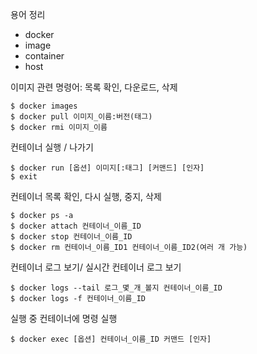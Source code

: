 용어 정리
- docker
- image
- container
- host


이미지 관련 명령어: 목록 확인, 다운로드, 삭제
```
$ docker images
$ docker pull 이미지_이름:버전(태그)
$ docker rmi 이미지_이름
```


컨테이너 실행 / 나가기
```
$ docker run [옵션] 이미지[:태그] [커맨드] [인자]
$ exit
```

컨테이너 목록 확인, 다시 실행, 중지, 삭제
```
$ docker ps -a
$ docker attach 컨테이너_이름_ID
$ docker stop 컨테이너_이름_ID
$ docker rm 컨테이너_이름_ID1 컨테이너_이름_ID2(여러 개 가능)
```

컨테이너 로그 보기/ 실시간 컨테이너 로그 보기
```
$ docker logs --tail 로그_몇_개_볼지 컨테이너_이름_ID
$ docker logs -f 컨테이너_이름_ID
```

실행 중 컨테이너에 명령 실행
```
$ docker exec [옵션] 컨테이너_이름_ID 커맨드 [인자]
```

